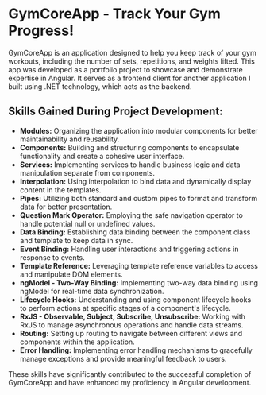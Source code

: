 # GymCoreApp - Track Your Gym Progress!

GymCoreApp is an application designed to help you keep track of your gym workouts, including the number of sets, repetitions, and weights lifted. This app was developed as a portfolio project to showcase and demonstrate expertise in Angular. It serves as a frontend client for another application I built using .NET technology, which acts as the backend.

## Skills Gained During Project Development:

- **Modules:** Organizing the application into modular components for better maintainability and reusability.
- **Components:** Building and structuring components to encapsulate functionality and create a cohesive user interface.
- **Services:** Implementing services to handle business logic and data manipulation separate from components.
- **Interpolation:** Using interpolation to bind data and dynamically display content in the templates.
- **Pipes:** Utilizing both standard and custom pipes to format and transform data for better presentation.
- **Question Mark Operator:** Employing the safe navigation operator to handle potential null or undefined values.
- **Data Binding:** Establishing data binding between the component class and template to keep data in sync.
- **Event Binding:** Handling user interactions and triggering actions in response to events.
- **Template Reference:** Leveraging template reference variables to access and manipulate DOM elements.
- **ngModel - Two-Way Binding:** Implementing two-way data binding using ngModel for real-time data synchronization.
- **Lifecycle Hooks:** Understanding and using component lifecycle hooks to perform actions at specific stages of a component's lifecycle.
- **RxJS - Observable, Subject, Subscribe, Unsubscribe:** Working with RxJS to manage asynchronous operations and handle data streams.
- **Routing:** Setting up routing to navigate between different views and components within the application.
- **Error Handling:** Implementing error handling mechanisms to gracefully manage exceptions and provide meaningful feedback to users.

These skills have significantly contributed to the successful completion of GymCoreApp and have enhanced my proficiency in Angular development.

